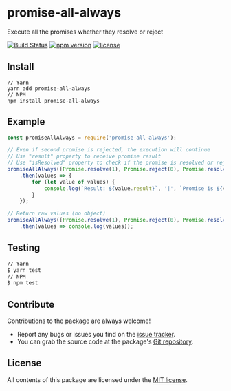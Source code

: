 # promise-all-always
Execute all the promises whether they resolve or reject

[![Build Status](https://travis-ci.org/OsoianMarcel//promise-all-always.svg?branch=master)](https://travis-ci.org/OsoianMarcel/promise-all-always)
[![npm version](https://img.shields.io/npm/v/react.svg?style=flat)](https://www.npmjs.com/package/promise-all-always)
[![license](https://img.shields.io/github/license/mashape/apistatus.svg)](https://github.com/OsoianMarcel/promise-all-always/blob/master/LICENSE)

## Install
```
// Yarn
yarn add promise-all-always
// NPM
npm install promise-all-always
```

## Example
```js
const promiseAllAlways = require('promise-all-always');

// Even if second promise is rejected, the execution will continue
// Use "result" property to receive promise result
// Use "isResolved" property to check if the promise is resolved or rejected
promiseAllAlways([Promise.resolve(1), Promise.reject(0), Promise.resolve('done')])
	.then(values => {
		for (let value of values) {
			console.log(`Result: ${value.result}`, '|', `Promise is ${value.isResolved ? 'resolved' : 'rejected'}`);
		}
	});

// Return raw values (no object)
promiseAllAlways([Promise.resolve(1), Promise.reject(0), Promise.resolve('done')], {rawResult: true})
	.then(values => console.log(values));
```

## Testing
```bash
// Yarn
$ yarn test
// NPM
$ npm test
```

## Contribute

Contributions to the package are always welcome!

* Report any bugs or issues you find on the [issue tracker].
* You can grab the source code at the package's [Git repository].


## License

All contents of this package are licensed under the [MIT license].

[issue tracker]: https://github.com/OsoianMarcel/promise-all-always/issues
[Git repository]: https://github.com/OsoianMarcel/promise-all-always
[MIT license]: LICENSE
